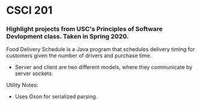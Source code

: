 # CSCI 201
### Highlight projects from USC's Principles of Software Devlopment class. Taken in Spring 2020.



Food Delivery Schedule is a Java program that schedules delivery timing for customers given the number of drivers and purchase time.
- Server and client are two different models, where they communicate by server sockets.

Utility Notes:
- Uses Gson for serialized parsing.
